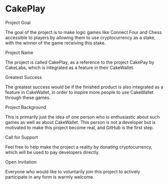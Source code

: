 # CakePlay

Project Goal

The goal of the project is to make logic games like Connect Four and Chess accessible to players by allowing them to use cryptocurrency as a stake, with the winner of the game receiving this stake.

Project Name

The project is called CakePlay, as a reference to the project CakePay by CakeLabs, which is integrated as a feature in their CakeWallet.

Greatest Success

The greatest success would be if the finished product is also integrated as a feature in CakeWallet, in order to inspire more people to use CakeWallet through these games.

Project Background

This is primarily just the idea of one person who is enthusiastic about such games as well as about CakeWallet.
This person is not a developer but is motivated to make this project become real, and GitHub is the first step.

Call for Support

Feel free to help make the project a reality by donating cryptocurrency, which will be used to pay developers directly.

Open Invitation

Everyone who would like to voluntarily join this project to actively participate in any form is warmly welcome.
